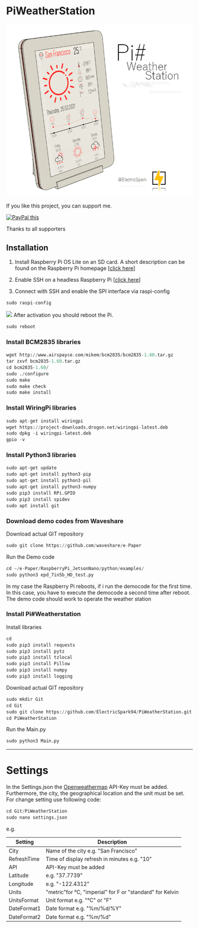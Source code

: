 # PiWeatherStation
![](FrontImage.png)

If you like this project, you can support me.

<a href="https://paypal.me/ElectricSpark94" 
target="_blank">
<img src="https://www.paypalobjects.com/en_US/GB/i/btn/btn_donateCC_LG.gif" alt="PayPal this" 
title="PayPal – The safer, easier way to pay online!" border="0" />
</a>

Thanks to all supporters
## Installation 

1. Install Raspberry Pi OS Lite on an SD card. A short description can be found on the Raspberry Pi homepage [[click here](https://www.raspberrypi.org/software/ "Raspberry Pi OS")]

2. Enable SSH on a headless Raspberry Pi [[click here](https://www.raspberrypi.org/documentation/remote-access/ssh/ "click here")]

3. Connect with SSH and enable the SPI interface via raspi-config
```python
sudo raspi-config
```
![](https://www.waveshare.com/w/upload/1/1e/RPI_open_spi.png)
After activation you should reboot the Pi.
```python
sudo reboot
```
### Install BCM2835 libraries
```python
wget http://www.airspayce.com/mikem/bcm2835/bcm2835-1.60.tar.gz
tar zxvf bcm2835-1.60.tar.gz 
cd bcm2835-1.60/
sudo ./configure
sudo make
sudo make check
sudo make install
```

### Install WiringPi libraries
```python
sudo apt-get install wiringpi
wget https://project-downloads.drogon.net/wiringpi-latest.deb
sudo dpkg -i wiringpi-latest.deb
gpio -v
```

### Install Python3 libraries
```python
sudo apt-get update
sudo apt-get install python3-pip
sudo apt-get install python3-pil
sudo apt-get install python3-numpy
sudo pip3 install RPi.GPIO
sudo pip3 install spidev
sudo apt install git 
```
### Download demo codes from Waveshare
Download actual GIT repository
```python
sudo git clone https://github.com/waveshare/e-Paper
```
Run the Demo code
```python
cd ~/e-Paper/RaspberryPi_JetsonNano/python/examples/
sudo python3 epd_7in5b_HD_test.py
```
In my case the Raspberry Pi reboots, if i run the democode for the first time. In this case, you have to execute the democode a second time after reboot.
The demo code should work to operate the weather station

### Install Pi#Weatherstation
Install libraries
```python
cd
sudo pip3 install requests
sudo pip3 install pytz
sudo pip3 install tzlocal
sudo pip3 install Pillow
sudo pip3 install numpy
sudo pip3 install logging

```
Download actual GIT repository
```python
sudo mkdir Git
cd Git
sudo git clone https://github.com/ElectricSpark94/PiWeatherStation.git
cd PiWeatherStation
```
Run the Main.py
```python
sudo python3 Main.py
```
---
# Settings
In the Settings.json the [Openweathermap](https://openweathermap.org/appid "Openweathermap") API-Key must be added. Furthermore, the city, the geographical location and the unit must be set.
For change setting use following code:
```python
cd Git/PiWeatherStation
sudo nano settings.json
```

e.g.

|  Setting  | Description |
| ------------- | ------------- |
| City   | Name of the city e.g. "San Francisco"  |
| RefreshTime  | Time of display refresh in minutes e.g. "10"  |
|API| API-Key must be added|
|Latitude|e.g. "37.7739"|
|Longitude|e.g. "-122.4312"|
|Units|"metric"for °C, "imperial" for F or "standard" for Kelvin|
|UnitsFormat| Unit format e.g. "°C" or "F"|
|DateFormat1| Date format e.g. "%m/%d/%Y"|
|DateFormat2|Date format e.g. "%m/%d"|


